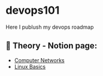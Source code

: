 # devops101
Here I publush my devops roadmap 

## :brain: Theory - Notion page:
- [Computer Networks](https://www.notion.so/702dc7b8f49e4f638a77e529a9836abf)
- [Linux Basics](https://www.notion.so/LINUX-0a46216fae864b8d8faa984535bc725a)
